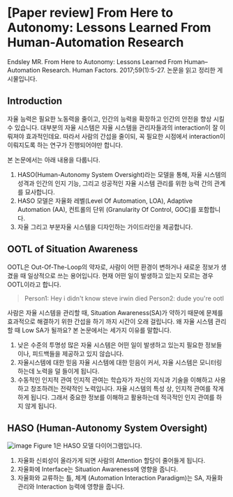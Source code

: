 # [Paper review] From Here to Autonomy: Lessons Learned From Human-Automation Research

Endsley MR. From Here to Autonomy: Lessons Learned From Human–Automation Research. Human Factors. 2017;59(1):5-27.  논문을 읽고 정리한 게시물입니다.
## Introduction
자율 능력은 필요한 노동력을 줄이고, 인간의 능력을 확장하고 인간의 안전을 향상 시킬 수 있습니다. 대부분의 자율 시스템은 자율 시스템을 관리자들과의 interaction이 잘 이뤄져야 효과적인데요. 따라서 사람의 간섭을 줄이되, 꼭 필요한 시점에서 interaction이 이뤄지도록 하는 연구가 진행되어야만 합니다.

본 논문에서는 아래 내용을 다룹니다.
1. HASO(Human-Autonomy System Oversight)라는 모델을 통해, 자율 시스템의 성격과 인간의 인지 기능, 그리고 성공적인 자율 시스템 관리를 위한 능력 간의 관계를 묘사합니다.
2. HASO 모델은 자율화 레벨(Level Of Automation, LOA), Adaptive Automation (AA), 컨트롤의 단위 (Granularity Of Control, GOC)를 포함합니다.
3. 자율 그리고 부분자율 시스템을 디자인하는 가이드라인을 제공합니다.

## OOTL of Situation Awareness
OOTL은 Out-Of-The-Loop의 약자로, 사람이 어떤 환경이 변하거나 새로운 정보가 생겼을 때 일상적으로 쓰는 용어입니다. 현재 어떤 일이 발생하고 있는지 모르는 경우 OOTL이라고 합니다.
> Person1: Hey i didn't know steve irwin died
Person2: dude you're ootl

사람은 자율 시스템을 관리할 때, Situation Awareness(SA)가 약하기 때문에 문제를 효과적으로 해결하기 위한 간섭을 하기 까지 시간이 오래 걸립니다. 왜 자율 시스템 관리할 때 Low SA가 될까요? 본 논문에서는 세가지 이유를 말합니다.
1. 낮은 수준의 투명성
많은 자율 시스템은 어떤 일이 발생하고 있는지 필요한 정보들이나, 피드백들을 제공하고 있지 않습니다.
2. 자율시스템에 대한 믿음
자율 시스템에 대한 믿음이 커서, 자율 시스템은 모니터링하는데 노력을 덜 들이게 됩니다.
3. 수동적인 인지적 관여
인지적 관여는 학습자가 자신의 지식과 기술을 이해하고 사용하고 창조하려는 전략적인 노력입니다.  자율 시스템의 특성 상, 인지적 관여를 작게 하게 됩니다. 그래서 중요한 정보를 이해하고 활용하는데 적극적인 인지 관여를 하지 않게 됩니다.
## HASO (Human-Autonomy System Oversight)
![image](https://user-images.githubusercontent.com/11609881/113097492-ef410280-9231-11eb-9d55-4f615e7c5466.png)
Figure 1은 HASO 모델 다이어그램입니다.
1. 자율화 신뢰성이 올라가게 되면 사람의 Attention 할당이 줄어들게 됩니다.
2. 자율화에 Interface는 Situation Awareness에 영향을 줍니다.
3. 자율화와 교류하는 틀, 체계 (Automation Interaction Paradigm)는 SA, 자율화 관리와 Interaction 능력에 영향을 줍니다.
<!--stackedit_data:
eyJoaXN0b3J5IjpbNDYxNzgzODQ4LDEwNTExNjE5ODIsNTkzMj
czODY4LC0xOTcxMzQ0MDg0LDEyOTUxOTAzOTVdfQ==
-->
